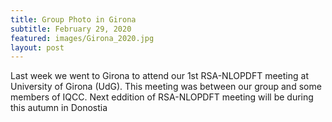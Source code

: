 ```yaml
---
title: Group Photo in Girona
subtitle: February 29, 2020
featured: images/Girona_2020.jpg
layout: post
---
```


<p>Last week we went to Girona to attend our 1st RSA-NLOPDFT meeting at University of Girona (UdG). This meeting was between our group and some members of IQCC. Next eddition of RSA-NLOPDFT meeting will be during this autumn in Donostia</p>

